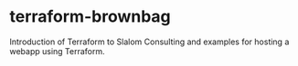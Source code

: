 # terraform-brownbag
Introduction of Terraform to Slalom Consulting and examples for hosting a webapp using Terraform. 
